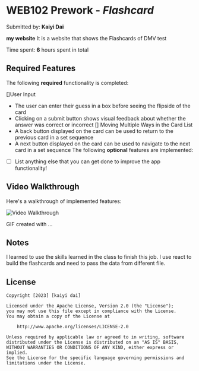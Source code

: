 # WEB102 Prework - *Flashcard*

Submitted by: **Kaiyi Dai**

**my website** It is a website that shows the Flashcards of DMV test

Time spent: **6** hours spent in total

## Required Features

The following **required** functionality is completed:

[]User Input
* The user can enter their guess in a box before seeing the flipside of the card
* Clicking on a submit button shows visual feedback about whether the answer was correct or incorrect
[] Moving Multiple Ways in the Card List
* A back button displayed on the card can be used to return to the previous card in a set sequence
* A next button displayed on the card can be used to navigate to the next card in a set sequence
The following **optional** features are implemented:

* [ ] List anything else that you can get done to improve the app functionality!

## Video Walkthrough

Here's a walkthrough of implemented features:

<img src='https://github.com/ddkaiyi/homework3/blob/master/z6w9q-4rkls.gif' title='Video Walkthrough' width='' alt='Video Walkthrough' />

<!-- Replace this with whatever GIF tool you used! -->
GIF created with ...  
<!-- Recommended tools:
[Kap](https://getkap.co/) for macOS
[ScreenToGif](https://www.screentogif.com/) for Windows
[peek](https://github.com/phw/peek) for Linux. -->

## Notes

 I learned to use the skills learned in the class to finish this job. I use react to build the flashcards and need to pass the data from different file.
## License

    Copyright [2023] [kaiyi dai]

    Licensed under the Apache License, Version 2.0 (the "License");
    you may not use this file except in compliance with the License.
    You may obtain a copy of the License at

        http://www.apache.org/licenses/LICENSE-2.0

    Unless required by applicable law or agreed to in writing, software
    distributed under the License is distributed on an "AS IS" BASIS,
    WITHOUT WARRANTIES OR CONDITIONS OF ANY KIND, either express or implied.
    See the License for the specific language governing permissions and
    limitations under the License.
